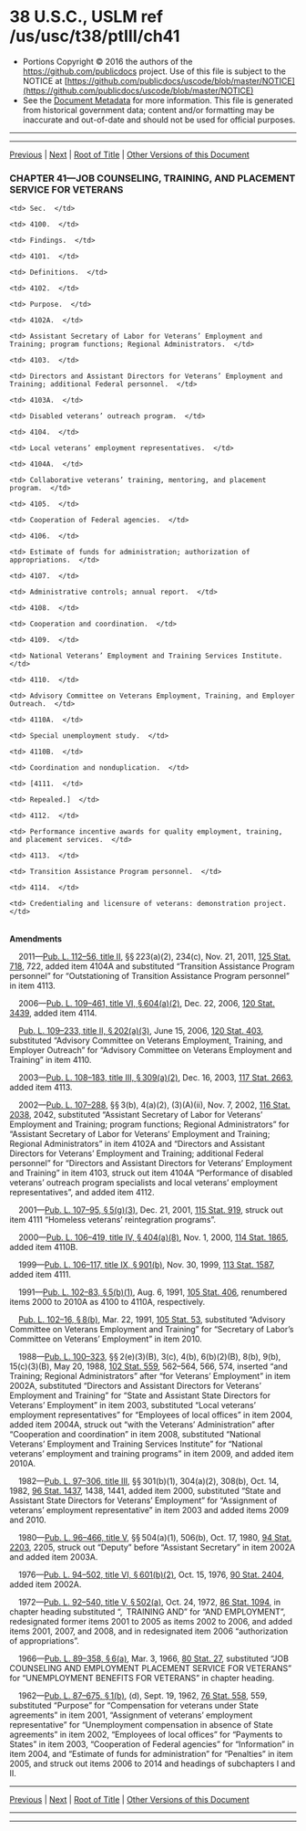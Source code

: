 ---
---

# 38 U.S.C., USLM ref /us/usc/t38/ptIII/ch41

* Portions Copyright © 2016 the authors of the https://github.com/publicdocs project.
  Use of this file is subject to the NOTICE at [https://github.com/publicdocs/uscode/blob/master/NOTICE](https://github.com/publicdocs/uscode/blob/master/NOTICE)
* See the [Document Metadata](././../../../../..//README.md) for more information.
  This file is generated from historical government data; content and/or formatting may be inaccurate and out-of-date and should not be used for official purposes.

----------
----------

[Previous](./../../../../..//us/usc/t38/ptIII/ch39/m__us_usc_t38_s3904.md) | [Next](./../../../../..//us/usc/t38/ptIII/ch41/m__us_usc_t38_s4100.md) | [Root of Title](./../../../../../) | [Other Versions of this Document](https://publicdocs.github.io/go/links?ns=uslm&ref=%2Fus%2Fusc%2Ft38%2FptIII%2Fch41)

### CHAPTER 41—JOB COUNSELING, TRAINING, AND PLACEMENT SERVICE FOR VETERANS

<table>

  <tr>

    <td> Sec.  </td>

  </tr>

  <tr>

    <td> 4100.  </td>

    <td> Findings.  </td>

  </tr>

  <tr>

    <td> 4101.  </td>

    <td> Definitions.  </td>

  </tr>

  <tr>

    <td> 4102.  </td>

    <td> Purpose.  </td>

  </tr>

  <tr>

    <td> 4102A.  </td>

    <td> Assistant Secretary of Labor for Veterans’ Employment and Training; program functions; Regional Administrators.  </td>

  </tr>

  <tr>

    <td> 4103.  </td>

    <td> Directors and Assistant Directors for Veterans’ Employment and Training; additional Federal personnel.  </td>

  </tr>

  <tr>

    <td> 4103A.  </td>

    <td> Disabled veterans’ outreach program.  </td>

  </tr>

  <tr>

    <td> 4104.  </td>

    <td> Local veterans’ employment representatives.  </td>

  </tr>

  <tr>

    <td> 4104A.  </td>

    <td> Collaborative veterans’ training, mentoring, and placement program.  </td>

  </tr>

  <tr>

    <td> 4105.  </td>

    <td> Cooperation of Federal agencies.  </td>

  </tr>

  <tr>

    <td> 4106.  </td>

    <td> Estimate of funds for administration; authorization of appropriations.  </td>

  </tr>

  <tr>

    <td> 4107.  </td>

    <td> Administrative controls; annual report.  </td>

  </tr>

  <tr>

    <td> 4108.  </td>

    <td> Cooperation and coordination.  </td>

  </tr>

  <tr>

    <td> 4109.  </td>

    <td> National Veterans’ Employment and Training Services Institute.  </td>

  </tr>

  <tr>

    <td> 4110.  </td>

    <td> Advisory Committee on Veterans Employment, Training, and Employer Outreach.  </td>

  </tr>

  <tr>

    <td> 4110A.  </td>

    <td> Special unemployment study.  </td>

  </tr>

  <tr>

    <td> 4110B.  </td>

    <td> Coordination and nonduplication.  </td>

  </tr>

  <tr>

    <td> [4111.  </td>

    <td> Repealed.]  </td>

  </tr>

  <tr>

    <td> 4112.  </td>

    <td> Performance incentive awards for quality employment, training, and placement services.  </td>

  </tr>

  <tr>

    <td> 4113.  </td>

    <td> Transition Assistance Program personnel.  </td>

  </tr>

  <tr>

    <td> 4114.  </td>

    <td> Credentialing and licensure of veterans: demonstration project.  </td>

  </tr>

</table>

 __Amendments__ 

    2011—[Pub. L. 112–56, title II][/us/pl/112/56], §§ 223(a)(2), 234(c), Nov. 21, 2011, [125 Stat. 718][/us/stat/125/718], 722, added item 4104A and substituted “Transition Assistance Program personnel” for “Outstationing of Transition Assistance Program personnel” in item 4113.

    2006—[Pub. L. 109–461, title VI, § 604(a)(2)][/us/pl/109/461/s604/a/2], Dec. 22, 2006, [120 Stat. 3439][/us/stat/120/3439], added item 4114.

    [Pub. L. 109–233, title II, § 202(a)(3)][/us/pl/109/233/s202/a/3], June 15, 2006, [120 Stat. 403][/us/stat/120/403], substituted “Advisory Committee on Veterans Employment, Training, and Employer Outreach” for “Advisory Committee on Veterans Employment and Training” in item 4110.

    2003—[Pub. L. 108–183, title III, § 309(a)(2)][/us/pl/108/183/s309/a/2], Dec. 16, 2003, [117 Stat. 2663][/us/stat/117/2663], added item 4113.

    2002—[Pub. L. 107–288][/us/pl/107/288], §§ 3(b), 4(a)(2), (3)(A)(ii), Nov. 7, 2002, [116 Stat. 2038][/us/stat/116/2038], 2042, substituted “Assistant Secretary of Labor for Veterans’ Employment and Training; program functions; Regional Administrators” for “Assistant Secretary of Labor for Veterans’ Employment and Training; Regional Administrators” in item 4102A and “Directors and Assistant Directors for Veterans’ Employment and Training; additional Federal personnel” for “Directors and Assistant Directors for Veterans’ Employment and Training” in item 4103, struck out item 4104A “Performance of disabled veterans’ outreach program specialists and local veterans’ employment representatives”, and added item 4112.

    2001—[Pub. L. 107–95, § 5(g)(3)][/us/pl/107/95/s5/g/3], Dec. 21, 2001, [115 Stat. 919][/us/stat/115/919], struck out item 4111 “Homeless veterans’ reintegration programs”.

    2000—[Pub. L. 106–419, title IV, § 404(a)(8)][/us/pl/106/419/s404/a/8], Nov. 1, 2000, [114 Stat. 1865][/us/stat/114/1865], added item 4110B.

    1999—[Pub. L. 106–117, title IX, § 901(b)][/us/pl/106/117/s901/b], Nov. 30, 1999, [113 Stat. 1587][/us/stat/113/1587], added item 4111.

    1991—[Pub. L. 102–83, § 5(b)(1)][/us/pl/102/83/s5/b/1], Aug. 6, 1991, [105 Stat. 406][/us/stat/105/406], renumbered items 2000 to 2010A as 4100 to 4110A, respectively.

    [Pub. L. 102–16, § 8(b)][/us/pl/102/16/s8/b], Mar. 22, 1991, [105 Stat. 53][/us/stat/105/53], substituted “Advisory Committee on Veterans Employment and Training” for “Secretary of Labor’s Committee on Veterans’ Employment” in item 2010.

    1988—[Pub. L. 100–323][/us/pl/100/323], §§ 2(e)(3)(B), 3(c), 4(b), 6(b)(2)(B), 8(b), 9(b), 15(c)(3)(B), May 20, 1988, [102 Stat. 559][/us/stat/102/559], 562–564, 566, 574, inserted “and Training; Regional Administrators” after “for Veterans’ Employment” in item 2002A, substituted “Directors and Assistant Directors for Veterans’ Employment and Training” for “State and Assistant State Directors for Veterans’ Employment” in item 2003, substituted “Local veterans’ employment representatives” for “Employees of local offices” in item 2004, added item 2004A, struck out “with the Veterans’ Administration” after “Cooperation and coordination” in item 2008, substituted “National Veterans’ Employment and Training Services Institute” for “National veterans’ employment and training programs” in item 2009, and added item 2010A.

    1982—[Pub. L. 97–306, title III][/us/pl/97/306], §§ 301(b)(1), 304(a)(2), 308(b), Oct. 14, 1982, [96 Stat. 1437][/us/stat/96/1437], 1438, 1441, added item 2000, substituted “State and Assistant State Directors for Veterans’ Employment” for “Assignment of veterans’ employment representative” in item 2003 and added items 2009 and 2010.

    1980—[Pub. L. 96–466, title V][/us/pl/96/466], §§ 504(a)(1), 506(b), Oct. 17, 1980, [94 Stat. 2203][/us/stat/94/2203], 2205, struck out “Deputy” before “Assistant Secretary” in item 2002A and added item 2003A.

    1976—[Pub. L. 94–502, title VI, § 601(b)(2)][/us/pl/94/502/s601/b/2], Oct. 15, 1976, [90 Stat. 2404][/us/stat/90/2404], added item 2002A.

    1972—[Pub. L. 92–540, title V, § 502(a)][/us/pl/92/540/s502/a], Oct. 24, 1972, [86 Stat. 1094][/us/stat/86/1094], in chapter heading substituted “, TRAINING AND” for “AND EMPLOYMENT”, redesignated former items 2001 to 2005 as items 2002 to 2006, and added items 2001, 2007, and 2008, and in redesignated item 2006 “authorization of appropriations”.

    1966—[Pub. L. 89–358, § 6(a)][/us/pl/89/358/s6/a], Mar. 3, 1966, [80 Stat. 27][/us/stat/80/27], substituted “JOB COUNSELING AND EMPLOYMENT PLACEMENT SERVICE FOR VETERANS” for “UNEMPLOYMENT BENEFITS FOR VETERANS” in chapter heading.

    1962—[Pub. L. 87–675, § 1(b)][/us/pl/87/675/s1/b], (d), Sept. 19, 1962, [76 Stat. 558][/us/stat/76/558], 559, substituted “Purpose” for “Compensation for veterans under State agreements” in item 2001, “Assignment of veterans’ employment representative” for “Unemployment compensation in absence of State agreements” in item 2002, “Employees of local offices” for “Payments to States” in item 2003, “Cooperation of Federal agencies” for “Information” in item 2004, and “Estimate of funds for administration” for “Penalties” in item 2005, and struck out items 2006 to 2014 and headings of subchapters I and II.

----------

[Previous](./../../../../..//us/usc/t38/ptIII/ch39/m__us_usc_t38_s3904.md) | [Next](./../../../../..//us/usc/t38/ptIII/ch41/m__us_usc_t38_s4100.md) | [Root of Title](./../../../../../) | [Other Versions of this Document](https://publicdocs.github.io/go/links?ns=uslm&ref=%2Fus%2Fusc%2Ft38%2FptIII%2Fch41)

----------
----------

[/us/pl/112/56]: https://publicdocs.github.io/go/links?ns=uslm&ref=%2Fus%2Fpl%2F112%2F56
[/us/stat/125/718]: https://publicdocs.github.io/go/links?ns=uslm&ref=%2Fus%2Fstat%2F125%2F718
[/us/pl/109/461/s604/a/2]: https://publicdocs.github.io/go/links?ns=uslm&ref=%2Fus%2Fpl%2F109%2F461%2Fs604%2Fa%2F2
[/us/stat/120/3439]: https://publicdocs.github.io/go/links?ns=uslm&ref=%2Fus%2Fstat%2F120%2F3439
[/us/pl/109/233/s202/a/3]: https://publicdocs.github.io/go/links?ns=uslm&ref=%2Fus%2Fpl%2F109%2F233%2Fs202%2Fa%2F3
[/us/stat/120/403]: https://publicdocs.github.io/go/links?ns=uslm&ref=%2Fus%2Fstat%2F120%2F403
[/us/pl/108/183/s309/a/2]: https://publicdocs.github.io/go/links?ns=uslm&ref=%2Fus%2Fpl%2F108%2F183%2Fs309%2Fa%2F2
[/us/stat/117/2663]: https://publicdocs.github.io/go/links?ns=uslm&ref=%2Fus%2Fstat%2F117%2F2663
[/us/pl/107/288]: https://publicdocs.github.io/go/links?ns=uslm&ref=%2Fus%2Fpl%2F107%2F288
[/us/stat/116/2038]: https://publicdocs.github.io/go/links?ns=uslm&ref=%2Fus%2Fstat%2F116%2F2038
[/us/pl/107/95/s5/g/3]: https://publicdocs.github.io/go/links?ns=uslm&ref=%2Fus%2Fpl%2F107%2F95%2Fs5%2Fg%2F3
[/us/stat/115/919]: https://publicdocs.github.io/go/links?ns=uslm&ref=%2Fus%2Fstat%2F115%2F919
[/us/pl/106/419/s404/a/8]: https://publicdocs.github.io/go/links?ns=uslm&ref=%2Fus%2Fpl%2F106%2F419%2Fs404%2Fa%2F8
[/us/stat/114/1865]: https://publicdocs.github.io/go/links?ns=uslm&ref=%2Fus%2Fstat%2F114%2F1865
[/us/pl/106/117/s901/b]: https://publicdocs.github.io/go/links?ns=uslm&ref=%2Fus%2Fpl%2F106%2F117%2Fs901%2Fb
[/us/stat/113/1587]: https://publicdocs.github.io/go/links?ns=uslm&ref=%2Fus%2Fstat%2F113%2F1587
[/us/pl/102/83/s5/b/1]: https://publicdocs.github.io/go/links?ns=uslm&ref=%2Fus%2Fpl%2F102%2F83%2Fs5%2Fb%2F1
[/us/stat/105/406]: https://publicdocs.github.io/go/links?ns=uslm&ref=%2Fus%2Fstat%2F105%2F406
[/us/pl/102/16/s8/b]: https://publicdocs.github.io/go/links?ns=uslm&ref=%2Fus%2Fpl%2F102%2F16%2Fs8%2Fb
[/us/stat/105/53]: https://publicdocs.github.io/go/links?ns=uslm&ref=%2Fus%2Fstat%2F105%2F53
[/us/pl/100/323]: https://publicdocs.github.io/go/links?ns=uslm&ref=%2Fus%2Fpl%2F100%2F323
[/us/stat/102/559]: https://publicdocs.github.io/go/links?ns=uslm&ref=%2Fus%2Fstat%2F102%2F559
[/us/pl/97/306]: https://publicdocs.github.io/go/links?ns=uslm&ref=%2Fus%2Fpl%2F97%2F306
[/us/stat/96/1437]: https://publicdocs.github.io/go/links?ns=uslm&ref=%2Fus%2Fstat%2F96%2F1437
[/us/pl/96/466]: https://publicdocs.github.io/go/links?ns=uslm&ref=%2Fus%2Fpl%2F96%2F466
[/us/stat/94/2203]: https://publicdocs.github.io/go/links?ns=uslm&ref=%2Fus%2Fstat%2F94%2F2203
[/us/pl/94/502/s601/b/2]: https://publicdocs.github.io/go/links?ns=uslm&ref=%2Fus%2Fpl%2F94%2F502%2Fs601%2Fb%2F2
[/us/stat/90/2404]: https://publicdocs.github.io/go/links?ns=uslm&ref=%2Fus%2Fstat%2F90%2F2404
[/us/pl/92/540/s502/a]: https://publicdocs.github.io/go/links?ns=uslm&ref=%2Fus%2Fpl%2F92%2F540%2Fs502%2Fa
[/us/stat/86/1094]: https://publicdocs.github.io/go/links?ns=uslm&ref=%2Fus%2Fstat%2F86%2F1094
[/us/pl/89/358/s6/a]: https://publicdocs.github.io/go/links?ns=uslm&ref=%2Fus%2Fpl%2F89%2F358%2Fs6%2Fa
[/us/stat/80/27]: https://publicdocs.github.io/go/links?ns=uslm&ref=%2Fus%2Fstat%2F80%2F27
[/us/pl/87/675/s1/b]: https://publicdocs.github.io/go/links?ns=uslm&ref=%2Fus%2Fpl%2F87%2F675%2Fs1%2Fb
[/us/stat/76/558]: https://publicdocs.github.io/go/links?ns=uslm&ref=%2Fus%2Fstat%2F76%2F558


